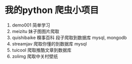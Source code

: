 # 我的python 爬虫小项目

1. demo001 简单学习
2. meizitu 妹子图图片爬取
3. quishibaike 糗事百科 段子爬取到数据库 mysql, mongodb
4. streamjav 爬取你懂的到数据库 mysql
5. tuicool 爬取推酷文章到数据库
6. zolimg 爬取中关村壁纸